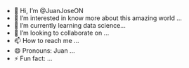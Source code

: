 - 👋 Hi, I’m @JuanJoseON
- 👀 I’m interested in know more about this amazing world ...
- 🌱 I’m currently learning data science...
- 💞️ I’m looking to collaborate on ...
- 📫 How to reach me ...
- 😄 Pronouns: Juan ...
- ⚡ Fun fact: ...

<!---
JuanJoseON/JuanJoseON is a ✨ special ✨ repository because its `README.md` (this file) appears on your GitHub profile.
You can click the Preview link to take a look at your changes.
--->
